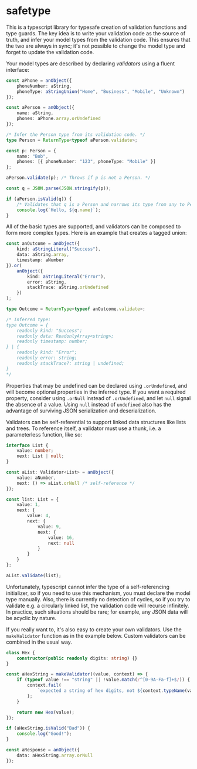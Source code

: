 # safetype

This is a typescript library for typesafe creation of validation functions and
type guards. The key idea is to write your validation code as the source of
truth, and infer your model types from the validation code. This ensures that
the two are always in sync; it's not possible to change the model type and
forget to update the validation code.

Your model types are described by declaring _validators_ using a fluent
interface:

```typescript
const aPhone = anObject({
    phoneNumber: aString,
    phoneType: aStringUnion("Home", "Business", "Mobile", "Unknown")
});

const aPerson = anObject({
    name: aString,
    phones: aPhone.array.orUndefined
});

/* Infer the Person type from its validation code. */
type Person = ReturnType<typeof aPerson.validate>;

const p: Person = {
    name: "Bob",
    phones: [{ phoneNumber: "123", phoneType: "Mobile" }]
};

aPerson.validate(p); /* Throws if p is not a Person. */

const q = JSON.parse(JSON.stringify(p));

if (aPerson.isValid(q)) {
    /* Validates that q is a Person and narrows its type from any to Person. */
    console.log(`Hello, ${q.name}`);
}
```

All of the basic types are supported, and validators can be composed to form
more complex types. Here is an example that creates a tagged union:

```typescript
const anOutcome = anObject({
    kind: aStringLiteral("Success"),
    data: aString.array,
    timestamp: aNumber
}).or(
    anObject({
        kind: aStringLiteral("Error"),
        error: aString,
        stackTrace: aString.orUndefined
    })
);

type Outcome = ReturnType<typeof anOutcome.validate>;

/* Inferred type:
type Outcome = {
    readonly kind: "Success";
    readonly data: ReadonlyArray<string>;
    readonly timestamp: number;
} | {
    readonly kind: "Error";
    readonly error: string;
    readonly stackTrace?: string | undefined;
}
*/
```

Properties that may be undefined can be declared using `.orUndefined`, and will
become optional properties in the inferred type. If you want a required
property, consider using `.orNull` instead of `.orUndefined`, and let `null`
signal the absence of a value. Using `null` instead of `undefined` also has the
advantage of surviving JSON serialization and deserialization.

Validators can be self-referential to support linked data structures like lists
and trees. To reference itself, a validator must use a thunk, i.e. a
parameterless function, like so:

```typescript
interface List {
    value: number;
    next: List | null;
}

const aList: Validator<List> = anObject({
    value: aNumber,
    next: () => aList.orNull /* self-reference */
});

const list: List = {
    value: 1,
    next: {
        value: 4,
        next: {
            value: 9,
            next: {
                value: 16,
                next: null
            }
        }
    }
};

aList.validate(list);
```

Unfortunately, typescript cannot infer the type of a self-referencing
initializer, so if you need to use this mechanism, you must declare the model
type manually. Also, there is currently no detection of cycles, so if you try to
validate e.g. a circularly linked list, the validation code will recurse
infinitely. In practice, such situations should be rare; for example, any JSON
data will be acyclic by nature.

If you really want to, it's also easy to create your own validators. Use the
`makeValidator` function as in the example below. Custom validators can be
combined in the usual way.

```typescript
class Hex {
    constructor(public readonly digits: string) {}
}

const aHexString = makeValidator((value, context) => {
    if (typeof value !== "string" || !value.match(/^[0-9A-Fa-f]+$/)) {
        context.fail(
            `expected a string of hex digits, not ${context.typeName(value)}`
        );
    }

    return new Hex(value);
});

if (aHexString.isValid("Bad")) {
    console.log("Good!");
}

const aResponse = anObject({
    data: aHexString.array.orNull
});
```
